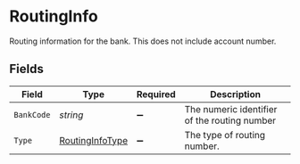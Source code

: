 # RoutingInfo

Routing information for the bank. This does not include account number.


## Fields

| Field                                                         | Type                                                          | Required                                                      | Description                                                   |
| ------------------------------------------------------------- | ------------------------------------------------------------- | ------------------------------------------------------------- | ------------------------------------------------------------- |
| `BankCode`                                                    | *string*                                                      | :heavy_minus_sign:                                            | The numeric identifier of the routing number                  |
| `Type`                                                        | [RoutingInfoType](../../Models/Components/RoutingInfoType.md) | :heavy_minus_sign:                                            | The type of routing number.                                   |